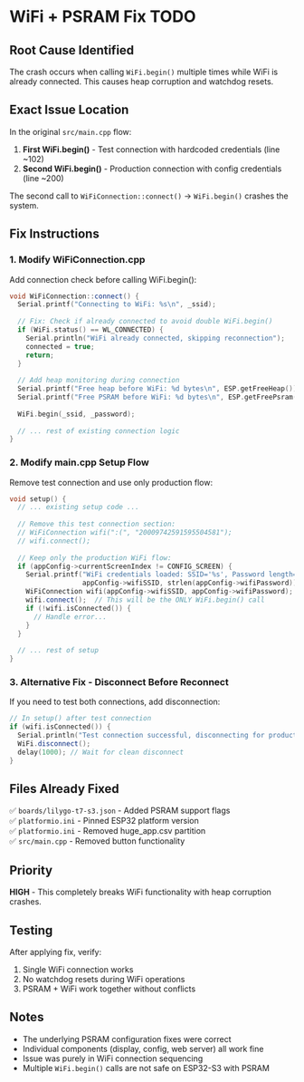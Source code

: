 # WiFi + PSRAM Fix TODO

## Root Cause Identified
The crash occurs when calling `WiFi.begin()` multiple times while WiFi is already connected. This causes heap corruption and watchdog resets.

## Exact Issue Location
In the original `src/main.cpp` flow:
1. **First WiFi.begin()** - Test connection with hardcoded credentials (line ~102)
2. **Second WiFi.begin()** - Production connection with config credentials (line ~200)

The second call to `WiFiConnection::connect()` → `WiFi.begin()` crashes the system.

## Fix Instructions

### 1. Modify WiFiConnection.cpp
Add connection check before calling WiFi.begin():

```cpp
void WiFiConnection::connect() {
  Serial.printf("Connecting to WiFi: %s\n", _ssid);
  
  // Fix: Check if already connected to avoid double WiFi.begin()
  if (WiFi.status() == WL_CONNECTED) {
    Serial.println("WiFi already connected, skipping reconnection");
    connected = true;
    return;
  }
  
  // Add heap monitoring during connection
  Serial.printf("Free heap before WiFi: %d bytes\n", ESP.getFreeHeap());
  Serial.printf("Free PSRAM before WiFi: %d bytes\n", ESP.getFreePsram());
  
  WiFi.begin(_ssid, _password);
  
  // ... rest of existing connection logic
}
```

### 2. Modify main.cpp Setup Flow
Remove test connection and use only production flow:

```cpp
void setup() {
  // ... existing setup code ...
  
  // Remove this test connection section:
  // WiFiConnection wifi(":(", "20009742591595504581");
  // wifi.connect();
  
  // Keep only the production WiFi flow:
  if (appConfig->currentScreenIndex != CONFIG_SCREEN) {
    Serial.printf("WiFi credentials loaded: SSID='%s', Password length=%d\n", 
                  appConfig->wifiSSID, strlen(appConfig->wifiPassword));
    WiFiConnection wifi(appConfig->wifiSSID, appConfig->wifiPassword);
    wifi.connect();  // This will be the ONLY WiFi.begin() call
    if (!wifi.isConnected()) {
      // Handle error...
    }
  }
  
  // ... rest of setup
}
```

### 3. Alternative Fix - Disconnect Before Reconnect
If you need to test both connections, add disconnection:

```cpp
// In setup() after test connection
if (wifi.isConnected()) {
  Serial.println("Test connection successful, disconnecting for production flow");
  WiFi.disconnect();
  delay(1000); // Wait for clean disconnect
}
```

## Files Already Fixed
✅ `boards/lilygo-t7-s3.json` - Added PSRAM support flags  
✅ `platformio.ini` - Pinned ESP32 platform version  
✅ `platformio.ini` - Removed huge_app.csv partition  
✅ `src/main.cpp` - Removed button functionality  

## Priority
**HIGH** - This completely breaks WiFi functionality with heap corruption crashes.

## Testing
After applying fix, verify:
1. Single WiFi connection works
2. No watchdog resets during WiFi operations  
3. PSRAM + WiFi work together without conflicts

## Notes
- The underlying PSRAM configuration fixes were correct
- Individual components (display, config, web server) all work fine
- Issue was purely in WiFi connection sequencing
- Multiple `WiFi.begin()` calls are not safe on ESP32-S3 with PSRAM